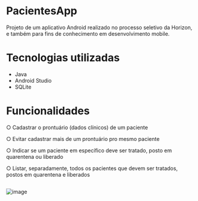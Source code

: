 # PacientesApp  
Projeto de um aplicativo Android realizado no processo seletivo da Horizon, e também para fins de conhecimento em desenvolvimento mobile.

# Tecnologias utilizadas  
- Java  
- Android Studio  
- SQLite    

# Funcionalidades 
○ Cadastrar o prontuário (dados clínicos) de um paciente 

○ Evitar cadastrar mais de um prontuário pro mesmo paciente  

○ Indicar se um paciente em específico deve ser tratado, posto em quarentena ou liberado  

○ Listar, separadamente, todos os pacientes que devem ser tratados, postos em quarentena e liberados  


##
![image](https://user-images.githubusercontent.com/86070920/216196686-9462f0f3-7f6c-4c17-8e7d-5b6b21b64c92.png)
